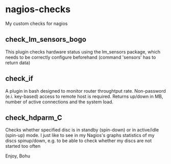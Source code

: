 # nagios-checks

My custom checks for nagios

<h2>check_lm_sensors_bogo</h2>
<p>This plugin checks hardware status using the lm_sensors package,
which needs to be correctly configure beforehand (command 'sensors' has to return data)</p>

<h2>check_if</h2>
<p>A plugin in bash designed to monitor router throughtput rate. Non-password (e.i. key-based) access to remote host is required. Returns up/down in MB, number of active connections and the system load.</p>

<h2>check_hdparm_C</h2>
<p>Checks whether specified disc is in standby (spin-down) or in active/idle (spin-up) mode.
I just like to see in my Nagios's graphs statistics of my discs spinup/down, e.g. to be able to check
whether my discs are not started too often</p>

Enjoy, Bohu


